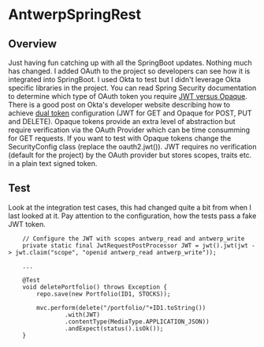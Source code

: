 # AntwerpSpringRest

## Overview
Just having fun catching up with all the SpringBoot updates. Nothing much has changed. I added OAuth to the project so developers can see how it is integrated into SpringBoot. I used Okta to test but I didn't leverage Okta specific libraries in the project. You can read Spring Security documentation to determine which type of OAuth token you require [JWT versus Opaque](https://docs.spring.io/spring-security/site/docs/current/reference/html5/#oauth2). There is a good post on Okta's developer website describing how to achieve [dual token](https://developer.okta.com/blog/2020/08/07/spring-boot-remote-vs-local-tokens) configuration (JWT for GET and Opaque for POST, PUT and DELETE). Opaque tokens provide an extra level of abstraction but require verification via the OAuth Provider which can be time consumming for GET requests. If you want to test with Opaque tokens change the SecurityConfig class (replace the oauth2.jwt()). JWT requires no verification (default for the project) by the OAuth provider but stores scopes, traits etc. in a plain text signed token.

## Test
Look at the integration test cases, this had changed quite a bit from when I last looked at it. Pay attention to the configuration, how the tests pass a fake JWT token.

```
	// Configure the JWT with scopes antwerp_read and antwerp_write
	private static final JwtRequestPostProcessor JWT = jwt().jwt(jwt -> jwt.claim("scope", "openid antwerp_read antwerp_write"));

	...
	
	@Test
	void deletePortfolio() throws Exception {
		repo.save(new Portfolio(ID1, STOCKS));

		mvc.perform(delete("/portfolio/"+ID1.toString())
				.with(JWT)
				.contentType(MediaType.APPLICATION_JSON))
				.andExpect(status().isOk());
	}
```
